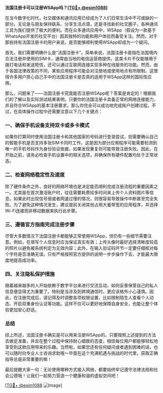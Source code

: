 **法国注册卡可以注册WSApp吗？[[TG💪+ @esim1088](https://t.me/s/esim1088)]**

在当今数字化时代，社交媒体和通讯应用已经成为了人们日常生活中不可或缺的一部分。无论是与朋友保持联系、分享生活点滴，还是寻找新的社交圈子，各种通讯工具为我们提供了极大的便利。而在众多通讯应用中，WSApp（假设为一款基于WhatsApp开发的社交平台）因其独特的功能和用户体验而备受关注。然而，对于那些持有法国注册卡的用户来说，是否能够顺利使用WSApp却成为一个疑问。

首先，我们需要明确什么是“法国注册卡”。简单来说，法国注册卡是指在法国境内合法注册并使用的SIM卡，通常由当地的电信运营商提供。这类卡片不仅能够用于拨打电话和发送短信，还可以通过互联网连接实现多种在线服务的功能。然而，由于各国法律政策的不同，某些应用程序可能会对注册地或使用地点有所限制，这使得许多用户担心自己手中的法国注册卡是否真的适用于WSApp这样的国际性应用。

那么，问题来了——法国注册卡究竟能否注册WSApp呢？答案是肯定的！根据我们的了解以及实际测试结果表明，只要你的法国注册卡具备正常的网络连接能力，并且符合WSApp的基本注册要求，那么你完全可以成功地完成账户创建过程。不过，在具体操作过程中还需要注意以下几个关键点：

### 一、确保手机设备支持双卡或多卡模式
如果你打算同时使用法国注册卡和其他国家的号码进行登录尝试，则需要确认自己的智能手机是否支持多张SIM卡同时工作。这是因为部分应用程序可能需要检测到唯一的手机号码作为身份验证依据，如果发现重复则可能导致注册失败。因此，在开始之前，请务必检查手机设置中的相关选项，并确保所有硬件配置均处于正常状态。

### 二、检查网络稳定性及速度
除了硬件条件之外，良好的网络环境也是决定能否顺利完成注册流程的重要因素之一。尤其是在首次激活账户时，往往需要耗费较多时间来上传个人资料图片等信息。如果此时出现信号弱或者网速过慢的情况，则很容易导致操作中断甚至完全失败。为了避免这种情况发生，建议提前关闭其他占用大量带宽的应用程序，并选择Wi-Fi连接而非移动数据来执行此步骤。

### 三、遵循官方指南完成注册步骤
尽管大多数情况下法国注册卡都能够正常使用WSApp，但仍有一些细节需要注意。例如，在填写个人信息时应当保证真实有效；上传头像时最好选择清晰度较高的照片以避免被系统判定为无效内容；此外，在输入验证码环节一定要仔细核对每个字符是否准确无误。只有严格按照官方提供的说明一步步操作下去，才能最大限度地提高成功率。

### 四、关注隐私保护措施
随着越来越多的人开始依赖于数字平台来进行交流互动，如何妥善保管自己的私人信息便显得尤为重要了。特别是当涉及到跨境通信时，更应该格外小心谨慎。因此，在注册完成后，请记得及时调整各项权限设置，比如限制陌生人查看个人动态、开启双重身份认证等功能。这样不仅可以更好地保障自身安全，也能让整个体验更加安心舒适。

### 总结
综上所述，法国注册卡确实是可以用来注册WSApp的。只要按照上述提到的方法去做足准备，并且在整个过程中保持耐心细致的态度，相信每位用户都能够轻松地享受到这款应用带来的乐趣。当然啦，如果您还有任何疑问或者遇到困难的话，也可以随时向专业人士咨询求助哦～毕竟在这个充满机遇与挑战的时代里，获取正确指导总是非常重要的嘛！

最后提醒大家一句：无论使用哪种方式接入网络，都要始终牢记遵守法律法规和社会公德哦！让我们一起努力营造一个健康和谐的虚拟空间吧！

[[TG💪+ @esim1088](https://t.me/s/esim1088) ![Image](https://i.postimg.cc/4NQfJmqS/Snipaste-2025-05-13-00-14-12.png)]
